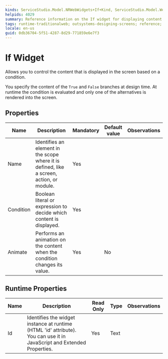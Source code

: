 ```yaml
---
kinds: ServiceStudio.Model.NRWebWidgets+If+Kind, ServiceStudio.Model.WebWidgets+If+Kind, ServiceStudio.Model.NRWebWidgets+ReferenceIf+Kind, ServiceStudio.Model.WebWidgets+ReferenceIf+Kind
helpids: 4029
summary: Reference information on the If widget for displaying content on the screen based on a condition.
tags: runtime-traditionalweb; outsystems-designing-screens; reference; designing-screens; if-widget
locale: en-us
guid: 0db36704-5f51-4287-8d29-771859e6e7f3
---
```


# If Widget


Allows you to control the content that is displayed in the screen based on a condition.

You specify the content of the `True` and `False` branches at design time. At runtime the condition is evaluated and only one of the alternatives is rendered into the screen.

## Properties

<table markdown="1">
<thead>
<tr>
<th>Name</th>
<th>Description</th>
<th>Mandatory</th>
<th>Default value</th>
<th>Observations</th>
</tr>
</thead>
<tbody>
<tr>
<td title="Name">Name</td>
<td>Identifies an element in the scope where it is defined, like a screen, action, or module.</td>
<td>Yes</td>
<td></td>
<td></td>
</tr>
<tr>
<td title="Condition">Condition</td>
<td>Boolean literal or expression to decide which content is displayed.</td>
<td>Yes</td>
<td></td>
<td></td>
</tr>
<tr>
<td title="Animate">Animate</td>
<td>Performs an animation on the content when the condition changes its value.</td>
<td>Yes</td>
<td>No</td>
<td></td>
</tr>
</tbody>
</table>

## Runtime Properties

<table markdown="1">
<thead>
<tr>
<th>Name</th>
<th>Description</th>
<th>Read Only</th>
<th>Type</th>
<th>Observations</th>
</tr>
</thead>
<tbody>
<tr>
<td>Id</td>
<td>Identifies the widget instance at runtime (HTML 'id' attribute). You can use it in JavaScript and Extended Properties.</td>
<td>Yes</td>
<td>Text</td>
<td></td>
</tr>
</tbody>
</table>

